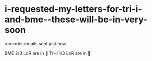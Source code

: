 # i-requested-my-letters-for-tri-i-and-bme--these-will-be-in-very-soon

reminder emails sent just now

BME 2/3 LoR are in 🥳
Tri-I 1/3 LoR are in 🥳
